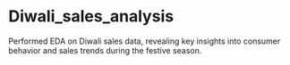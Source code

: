 # Diwali_sales_analysis
Performed EDA on Diwali sales data, revealing key insights into consumer behavior and sales trends during the festive season.
